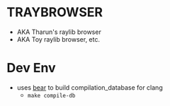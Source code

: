 # TRAYBROWSER
- AKA Tharun's raylib browser
- AKA Toy raylib browser, etc.

# Dev Env
- uses [bear](https://github.com/rizsotto/Bear) to build compilation_database for clang
    - `make compile-db`
